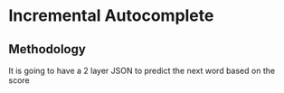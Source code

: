 # Incremental Autocomplete

## Methodology

It is going to have a 2 layer JSON to predict the next word based on the score